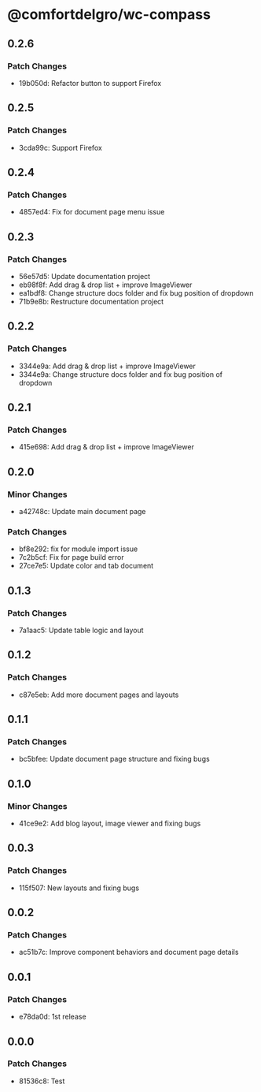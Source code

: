 # @comfortdelgro/wc-compass

## 0.2.6

### Patch Changes

- 19b050d: Refactor button to support Firefox

## 0.2.5

### Patch Changes

- 3cda99c: Support Firefox

## 0.2.4

### Patch Changes

- 4857ed4: Fix for document page menu issue

## 0.2.3

### Patch Changes

- 56e57d5: Update documentation project
- eb98f8f: Add drag & drop list + improve ImageViewer
- ea1bdf8: Change structure docs folder and fix bug position of dropdown
- 71b9e8b: Restructure documentation project

## 0.2.2

### Patch Changes

- 3344e9a: Add drag & drop list + improve ImageViewer
- 3344e9a: Change structure docs folder and fix bug position of dropdown

## 0.2.1

### Patch Changes

- 415e698: Add drag & drop list + improve ImageViewer

## 0.2.0

### Minor Changes

- a42748c: Update main document page

### Patch Changes

- bf8e292: fix for module import issue
- 7c2b5cf: Fix for page build error
- 27ce7e5: Update color and tab document

## 0.1.3

### Patch Changes

- 7a1aac5: Update table logic and layout

## 0.1.2

### Patch Changes

- c87e5eb: Add more document pages and layouts

## 0.1.1

### Patch Changes

- bc5bfee: Update document page structure and fixing bugs

## 0.1.0

### Minor Changes

- 41ce9e2: Add blog layout, image viewer and fixing bugs

## 0.0.3

### Patch Changes

- 115f507: New layouts and fixing bugs

## 0.0.2

### Patch Changes

- ac51b7c: Improve component behaviors and document page details

## 0.0.1

### Patch Changes

- e78da0d: 1st release

## 0.0.0

### Patch Changes

- 81536c8: Test
